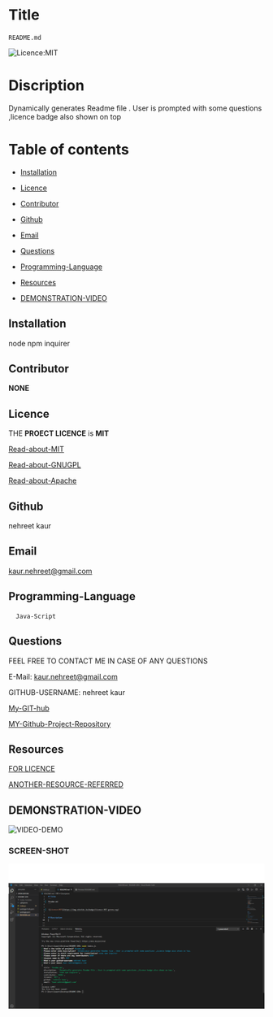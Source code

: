 # Title
```
README.md
```

![Licence:MIT](https://img.shields.io/badge/Licence-MIT-green.svg)
 

# Discription 



 Dynamically generates Readme file . User is prompted with some questions ,licence badge also shown on top


# Table of contents


* [Installation](#installation)


* [Licence](#licence)

* [Contributor](#contributor)

* [Github](#github)

* [Email](#email)

* [Questions](#questions)

*  [Programming-Language](#Programming-Language ) 

* [Resources](#resources)

* [DEMONSTRATION-VIDEO](#DEMONSTRATION-VIDEO)


## Installation

 node npm inquirer

## Contributor
**NONE**


## Licence
THE   **PROECT LICENCE**      is       **MIT**


[Read-about-MIT](https://opensource.org/licenses/MIT)

[Read-about-GNUGPL](https://opensource.org/licenses/gpl-3.0)

[Read-about-Apache](https://opensource.org/licenses/Apache-2.0)







## Github 

 nehreet kaur

## Email

 kaur.nehreet@gmail.com

## Programming-Language 
```
  Java-Script
 ```

## Questions


FEEL FREE TO CONTACT ME IN CASE OF ANY QUESTIONS


 E-Mail:   kaur.nehreet@gmail.com


GITHUB-USERNAME:   nehreet kaur




[My-GIT-hub](https://github.com/)


[MY-Github-Project-Repository](https://github.com/nehreetkaur/README-GEN)





## Resources

[FOR LICENCE]( https://shields.io/)


[ANOTHER-RESOURCE-REFERRED](https://gist.github.com/lukas-h/2a5d00690736b4c3a7ba)


## DEMONSTRATION-VIDEO
![VIDEO-DEMO](images/Demo.gif)


### SCREEN-SHOT
![Terminal-screenshot](images/terminalscreenshot.png)


